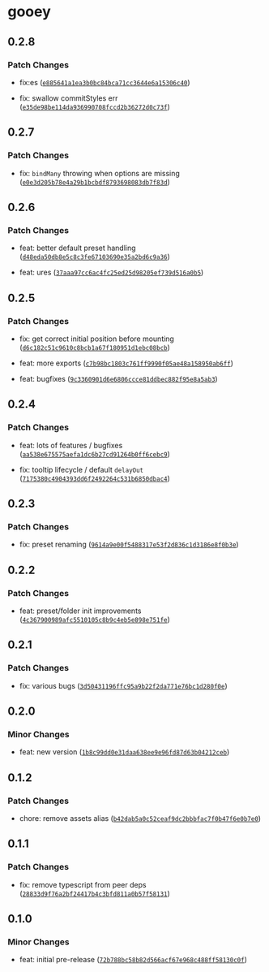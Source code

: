 # gooey

## 0.2.8

### Patch Changes

-   fix:es ([`e885641a1ea3b0bc84bca71cc3644e6a15306c40`](https://github.com/braebo/gooey/commit/e885641a1ea3b0bc84bca71cc3644e6a15306c40))

-   fix: swallow commitStyles err ([`e35de98be114da936990708fccd2b36272d0c73f`](https://github.com/braebo/gooey/commit/e35de98be114da936990708fccd2b36272d0c73f))

## 0.2.7

### Patch Changes

-   fix: `bindMany` throwing when options are missing ([`e0e3d205b78e4a29b1bcbdf8793698083db7f83d`](https://github.com/braebo/gooey/commit/e0e3d205b78e4a29b1bcbdf8793698083db7f83d))

## 0.2.6

### Patch Changes

-   feat: better default preset handling ([`d48eda50db8e5c8c3fe67103690e35a2bd6c9a36`](https://github.com/braebo/gooey/commit/d48eda50db8e5c8c3fe67103690e35a2bd6c9a36))

-   feat: ures ([`37aaa97cc6ac4fc25ed25d98205ef739d516a0b5`](https://github.com/braebo/gooey/commit/37aaa97cc6ac4fc25ed25d98205ef739d516a0b5))

## 0.2.5

### Patch Changes

-   fix: get correct initial position before mounting ([`d6c182c51c9610c8bcb1a67f180951d1ebc08bcb`](https://github.com/braebo/gooey/commit/d6c182c51c9610c8bcb1a67f180951d1ebc08bcb))

-   feat: more exports ([`c7b98bc1803c761ff9990f05ae48a158950ab6ff`](https://github.com/braebo/gooey/commit/c7b98bc1803c761ff9990f05ae48a158950ab6ff))

-   feat: bugfixes ([`9c3360901d6e6806ccce81ddbec882f95e8a5ab3`](https://github.com/braebo/gooey/commit/9c3360901d6e6806ccce81ddbec882f95e8a5ab3))

## 0.2.4

### Patch Changes

-   feat: lots of features / bugfixes ([`aa538e675575aefa1dc6b27cd91264b0ff6cebc9`](https://github.com/braebo/gooey/commit/aa538e675575aefa1dc6b27cd91264b0ff6cebc9))

-   fix: tooltip lifecycle / default `delayOut` ([`7175380c4904393dd6f2492264c531b6850dbac4`](https://github.com/braebo/gooey/commit/7175380c4904393dd6f2492264c531b6850dbac4))

## 0.2.3

### Patch Changes

-   fix: preset renaming ([`9614a9e00f5488317e53f2d836c1d3186e8f0b3e`](https://github.com/braebo/gooey/commit/9614a9e00f5488317e53f2d836c1d3186e8f0b3e))

## 0.2.2

### Patch Changes

-   feat: preset/folder init improvements ([`4c367900989afc5510105c8b9c4eb5e898e751fe`](https://github.com/braebo/gooey/commit/4c367900989afc5510105c8b9c4eb5e898e751fe))

## 0.2.1

### Patch Changes

-   fix: various bugs ([`3d50431196ffc95a9b22f2da771e76bc1d280f0e`](https://github.com/braebo/gooey/commit/3d50431196ffc95a9b22f2da771e76bc1d280f0e))

## 0.2.0

### Minor Changes

-   feat: new version ([`1b8c99dd0e31daa638ee9e96fd87d63b04212ceb`](https://github.com/braebo/gooey/commit/1b8c99dd0e31daa638ee9e96fd87d63b04212ceb))

## 0.1.2

### Patch Changes

-   chore: remove assets alias ([`b42dab5a0c52ceaf9dc2bbbfac7f0b47f6e0b7e0`](https://github.com/braebo/gooey/commit/b42dab5a0c52ceaf9dc2bbbfac7f0b47f6e0b7e0))

## 0.1.1

### Patch Changes

-   fix: remove typescript from peer deps ([`28833d9f76a2bf24417b4c3bfd811a0b57f58131`](https://github.com/braebo/gooey/commit/28833d9f76a2bf24417b4c3bfd811a0b57f58131))

## 0.1.0

### Minor Changes

-   feat: initial pre-release ([`72b788bc58b82d566acf67e968c488ff58130c0f`](https://github.com/braebo/gooey/commit/72b788bc58b82d566acf67e968c488ff58130c0f))
